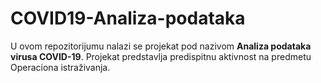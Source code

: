 # COVID19-Analiza-podataka
U ovom repozitorijumu nalazi se projekat pod nazivom **Analiza podataka virusa COVID-19**. Projekat predstavlja predispitnu aktivnost na predmetu Operaciona istraživanja.
